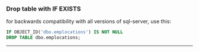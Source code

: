 


### Drop table with IF EXISTS

for backwards compatibility with all versions of sql-server, use this:

```sql
IF OBJECT_ID('dbo.emplocations') IS NOT NULL
DROP TABLE dbo.emplocations;
```

----

